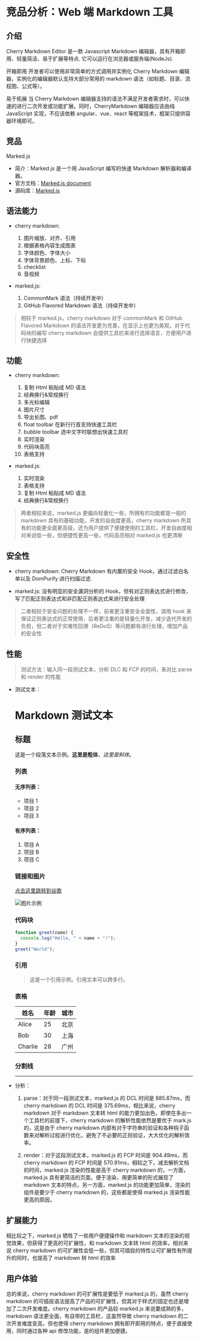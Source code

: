 # 竞品分析：Web 端 Markdown 工具

## 介绍

Cherry Markdown Editor 是一款 Javascript Markdown 编辑器，具有开箱即用、轻量简洁、易于扩展等特点. 它可以运行在浏览器或服务端(NodeJs).

开箱即用
开发者可以使用非常简单的方式调用并实例化 Cherry Markdown 编辑器，实例化的编辑器默认支持大部分常用的 markdown 语法（如标题、目录、流程图、公式等）。

易于拓展
当 Cherry Markdown 编辑器支持的语法不满足开发者需求时，可以快速的进行二次开发或功能扩展。同时，CherryMarkdown 编辑器应该由纯 JavaScript 实现，不应该依赖 angular、vue、react 等框架技术，框架只提供容器环境即可。

## 竞品

Marked.js

- 简介：Marked.js 是一个用 JavaScript 编写的快速 Markdown 解析器和编译器。
- 官方文档：[Marked.js document](https://marked.js.org/)
- 源码库：[Marked.js](https://github.com/markedjs/marked)

## 语法能力

- cherry markdown:

  1. 图片缩放、对齐、引用
  2. 根据表格内容生成图表
  3. 字体颜色、字体大小
  4. 字体背景颜色、上标、下标
  5. checklist
  6. 音视频

- marked.js:

  1. CommonMark 语法（持续开发中）
  2. GitHub Flavored Markdown 语法（持续开发中）

> 相较于 marked.js，cherry markdown 对于 commonMark 和 GitHub Flavored Markdown 的语法开发更为完善，在显示上也更为美观，对于代码块的编写 cherry markdown 会提供工具栏来进行选择语言，方便用户进行快捷选择

## 功能

- cherry markdown:

  1. 复制 Html 粘贴成 MD 语法
  2. 经典换行&常规换行
  3. 多光标编辑
  4. 图片尺寸
  5. 导出长图、pdf
  6. float toolbar 在新行行首支持快速工具栏
  7. bubble toolbar 选中文字时联想出快速工具栏
  8. 实时渲染
  9. 代码块高亮
  10. 表格支持

- marked.js:

  1. 实时渲染
  2. 表格支持
  3. 复制 Html 粘贴成 MD 语法
  4. 经典换行&常规换行

> 两者相较来说，marked.js 更偏向轻量化一些，所拥有的功能都是一般的 markdown 具有的基础功能，开发的自由度更高，cherry markdown 所具有的功能更全面更高级，还为用户提供了便捷使用的工具栏，开发自由度相对来说低一些，但便捷性更高一些，代码高亮相对 marked.js 也更清晰

## 安全性

- cherry markdown:
  Cherry Markdown 有内置的安全 Hook，通过过滤白名单以及 DomPurify 进行扫描过滤.

- marked.js:
  没有明显的安全漏洞分析的 Hook，但有对正则表达式进行修改，写了匹配正则表达式和非匹配正则表达式来进行安全处理

> 二者相较于安全问题的处理不一样，前者更注重安全全面性，调用 hook 来保证正则表达式的正常使用，后者更注重的是轻量化开发，减少迭代开发的负担，但二者对于灾难性回溯（ReDoS）等问题都有进行处理，增加产品的安全性

## 性能

> 测试方法：输入同一段测试文本，分析 DLC 和 FCP 的时间，来对比 parse 和 render 的性能

- 测试文本：

  # Markdown 测试文本

  ## 标题

  这是一个段落文本示例。**这里是粗体**，_这里是斜体_。

  ### 列表

  #### 无序列表：

  - 项目 1
  - 项目 2
  - 项目 3

  #### 有序列表：

  1. 项目 A
  2. 项目 B
  3. 项目 C

  ### 链接和图片

  [点击这里跳转到谷歌](https://www.google.com)

  ![图片示例](https://via.placeholder.com/150)

  ### 代码块

  ```javascript
  function greet(name) {
    console.log("Hello, " + name + "!");
  }
  greet("World");
  ```

  ### 引用

  > 这是一个引用示例。引用文本可以跨多行。

  ### 表格

  | 姓名    | 年龄 | 城市 |
  | ------- | ---- | ---- |
  | Alice   | 25   | 北京 |
  | Bob     | 30   | 上海 |
  | Charlie | 28   | 广州 |

  ### 分割线

  ***

- 分析：

  1. parse：对于同一段测试文本，marked.js 的 DCL 时间是 885.87ms，而 cherry markdown 的 DCL 时间是 375.69ms，相比来说，cherry markdown 对于 markdown 文本转 html 的能力更加出色，即使在多出一个工具栏的前提下，cherry markdown 的解析性能依然是要优于 mark.js 的，这是由于 cherry markdown 内部有对于字符串的验证和各种钩子函数来对解析过程进行优化，避免了不必要的正则验证，大大优化的解析效率。

  2. render：对于这段测试文本，marked.js 的 FCP 时间是 904.49ms，而 cherry markdown 的 FCP 时间是 570.91ms，相较之下，减去解析文档的时间，marked.js 渲染的性能是高于 cherry markdown 的，一方面， marked.js 具有更简洁的页面，便于渲染，用更简单的形式展现了 markdown 文本的特点，另一方面，marked.js 的功能更加简单，渲染的组件是要少于 cherry markdown 的，这些都是使得 marked.js 渲染性能更高的原因，

## 扩展能力

相比较之下，marked.js 牺牲了一些用户便捷操作和 markdown 文本的渲染的视觉效果，但获得了更高的可扩展性，和 markdown 文本转 html 的效率，相对来说 cherry markdown 的可扩展性会低一些，但其可插拔的特性让可扩展性有所提升的同时，也提高了 markdown 转 html 的效率

## 用户体验

总的来说，cherry markdown 的可扩展性是要低于 marked.js 的，虽然 cherry markdown 的可插拔语法提高了产品的可扩展性，但其对于样式的固定也还是增加了二次开发难度。cherry markdown 的产品较 marked.js 来说要成熟的多，markdown 语法更全面，有自带的工具栏，这虽然导致 cherry markdown 的二次开发难度变高，但也使得 cherry markdown 拥有即开即用的特点，便于直接使用，同时通过各种 api 修改功能，是的组件更加便捷。
